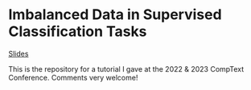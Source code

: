 # Imbalanced Data in Supervised Classification Tasks

[Slides](https://nicolaiberk.com/posts/imbalance.html)

This is the repository for a tutorial I gave at the 2022 & 2023 CompText Conference. Comments very welcome!
